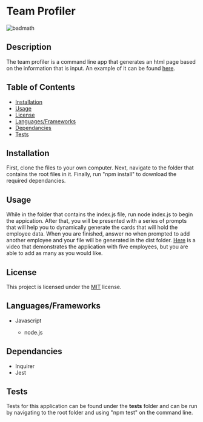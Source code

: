 # Team Profiler

![badmath](https://img.shields.io/badge/License-MIT-informational)

## Description

The team profiler is a command line app that generates an html page based on the information that is input. An example of it can be found [here](./dist/example.html).

## Table of Contents

* [Installation](#installation)
* [Usage](#usage)
* [License](#license)
* [Languages/Frameworks](#languages/frameworks)
* [Dependancies](#dependancies)
* [Tests](#tests)

## Installation

First, clone the files to your own computer. Next, navigate to the folder that contains the root files in it. Finally, run "npm install" to download the required dependancies.

## Usage

While in the folder that contains the index.js file, run node index.js to begin the appication. After that, you will be presented with a series of prompts that will help you to dynamically generate the cards that will hold the employee data. When you are finished, answer no when prompted to add another employee and your file will be generated in the dist folder. [Here](https://drive.google.com/file/d/17QhqKtF6JUEtYTk1QonWVuhv7aFWBOGP/view) is a video that demonstrates the application with five employees, but you are able to add as many as you would like.

## License

This project is licensed under the [MIT](LICENSE) license.

## Languages/Frameworks

* Javascript

    * node.js

## Dependancies

* Inquirer
* Jest

## Tests

Tests for this application can be found under the __tests__ folder and can be run by navigating to the root folder and using "npm test" on the command line.